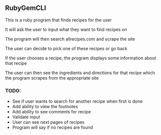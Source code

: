 ## RubyGemCLI

<p>This is a ruby program that finds recipes for the user</p>
<p>It will ask the user to input what they want to find recipes on</p>
<p>The program will then search allrecipes.com and scrape the site</p>
<p>The user can decide to pick one of these recipes or go back</p>
<p>If the user chooses a recipe, the program displays some information about that recipe</p>
<p>The user can then see the ingredients and directions for that recipe which the program scrapes from the appropriate site</p>

### TOD0:
- See if user wants to search for another recipe when first is done
- Add ability to view the footnotes
- Add ability to see comments for recipe
- Validate input
- User can see next pages of recipes
- Program will say if no recipes are found